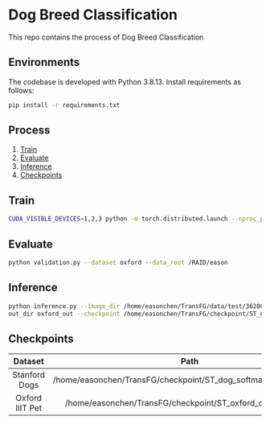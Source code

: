# Dog Breed Classification

This repo contains the process of Dog Breed Classification

## Environments

The codebase is developed with Python 3.8.13. Install requirements as follows:

```bash
pip install -r requirements.txt
```

## Process

1. [Train](#train)
2. [Evaluate](#evaluate)
3. [Inference](#inference)
3. [Checkpoints](#checkpoints)

## Train

```bash
CUDA_VISIBLE_DEVICES=1,2,3 python -m torch.distributed.launch --nproc_per_node=3 train.py --dataset oxford --data_root /RAID/eason --split overlap --num_steps 10000 --fp16 --name ST_oxford --train_batch_size 8
```

## Evaluate

```bash
python validation.py --dataset oxford --data_root /RAID/eason
```


## Inference

```bash
python inference.py --image_dir /home/easonchen/TransFG/data/test/362004.jpg --image_name shiba  --dataset oxford --
out_dir oxford_out --checkpoint /home/easonchen/TransFG/checkpoint/ST_oxford_checkpoint.bin
```
## Checkpoints

| Dataset | Path |
| :---: | :---: |
| Stanford Dogs  | /home/easonchen/TransFG/checkpoint/ST_dog_softmax_checkpoint.bin |
| Oxford IIIT Pet  | /home/easonchen/TransFG/checkpoint/ST_oxford_checkpoint.bin |
